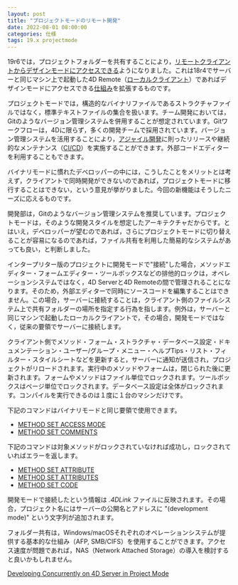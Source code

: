 ```yaml
---
layout: post
title: "プロジェクトモードのリモート開発"
date: 2022-08-01 08:00:00
categories: 仕様
tags: 19.x projectmode 
---
```


19r6では，プロジェクトフォルダーを共有することにより，[リモートクライアントからデザインモードにアクセスできる](https://discuss.4d.com/t/new-feature-developing-concurrently-on-4d-server-in-project-mode/24250)ようになりました。これは18r4でサーバーと同じマシン上で起動した4D Remote（[ローカルクライアント](https://doc4d.github.io/docs/ja/Project/developing.html#同じマシン上での-4d-の使用)）であればデザインモードにアクセスできる[仕組み](https://blog.4d.com/server-code-development-in-project-applications/)を拡張するものです。

プロジェクトモードでは，構造的なバイナリファイルであるストラクチャファイルではなく，標準テキストファイルの集合を扱います。チーム開発においては，Gitのようなバージョン管理システムを併用することが想定されています。Gitワークフローは，4Dに限らず，多くの開発チームで採用されています。バージョン管理システムを活用することにより，[アジャイル開発](https://ja.wikipedia.org/wiki/アジャイルソフトウェア開発)に則ったリリースや継続的なメンテナンス（[CI/CD](https://ja.wikipedia.org/wiki/CI/CD)）を実施することができます。外部コードエディターを利用することもできます。

バイナリモードに慣れたデベロッパーの中には，こうしたことをメリットとは考えず，クライアントで同時開発ができないのであれば，プロジェクトモードに移行することはできない，という意見が挙がりました。今回の新機能はそうしたニーズに応えるものです。

開発部は，Gitのようなバージョン管理システムを推奨しています。プロジェクトモードは，そのような開発スタイルを想定したアーキテクチャだからです。とはいえ，デベロッパーが望むのであれば，さらにプロジェクトモードに切り替えることが容易になるのであれば，ファイル共有を利用した簡易的なシステムがあっても良い，と判断しました。

インタープリター版のプロジェクトに開発モードで"接続"した場合，メソッドエディター・フォームエディター・ツールボックスなどの排他的ロックは，オペレーションシステムではなく，4D Serverと4D Remoteの間で管理されることになります。そのため，外部エディターで同時にソースコードを編集することはできません。この場合，サーバーに接続することは，クライアント側のファイルシステム上で共有フォルダーの場所を指定する行為を指します。例外は，サーバーと同じマシンで起動したローカルクライアントで，その場合，開発モードではなく，従来の要領でサーバーに接続します。

クライアント側でメソッド・フォーム・ストラクチャ・データベース設定・ドキュメンテーション・ユーザー/グループ・メニュー・ヘルプTips・リスト・フィルター・スタイルシートなどを更新すると，サーバーに通知が送信され，プロジェクトがリロードされます。実行中のメソッドやフォームは，閉じられた後に更新されます。フォームやメソッドはファイル単位でロックされます。ツールボックスはページ単位でロックされます。データベース設定は全体がロックされます。コンパイルを実行できるのは１度に１台のマシンだけです。

下記のコマンドはバイナリモードと同じ要領で使用できます。


* [METHOD SET ACCESS MODE](https://doc.4d.com/4Dv19R5/4D/19-R5/METHOD-SET-ACCESS-MODE.301-5831180.ja.html)
* [METHOD SET COMMENTS](https://doc.4d.com/4Dv19R5/4D/19-R5/METHOD-SET-COMMENTS.301-5831172.ja.html)

下記のコマンドは対象メソッドがロックされていなければ成功し，ロックされていればエラーを返します。

* [METHOD SET ATTRIBUTE](https://doc.4d.com/4Dv19R5/4D/19-R5/METHOD-SET-ATTRIBUTE.301-5831186.ja.html)
* [METHOD SET ATTRIBUTES](https://doc.4d.com/4Dv19R5/4D/19-R5/METHOD-SET-ATTRIBUTES.301-5831185.ja.html)
* [METHOD SET CODE](https://doc.4d.com/4Dv19R5/4D/19-R5/METHOD-SET-CODE.301-5831183.ja.html)
 
開発モードで接続したという情報は *.4DLink* ファイルに反映されます。その場合，プロジェクト名にはサーバーの公開名とアドレスに "(development mode)" という文字列が追加されます。

フォルダー共有は，Windows/macOSそれぞれのオペレーションシステムが提供する基本的な仕組み（AFP, SMB/CIFS）を使用することができます。アクセス速度が問題であれば，NAS（Network Attached Storage）の導入を検討すると良いかもしれません。

<i class="fa fa-external-link" aria-hidden="true"></i> [Developing Concurrently on 4D Server in Project Mode](https://blog.4d.com/developing-concurrently-on-4d-server-in-project-mode/)
